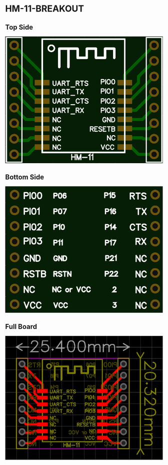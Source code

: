 # HM-11-BREAKOUT

## Top Side
![alt text](top.png)

## Bottom Side
![alt text](bottom.png)

## Full Board
![alt text](pcb.png)
